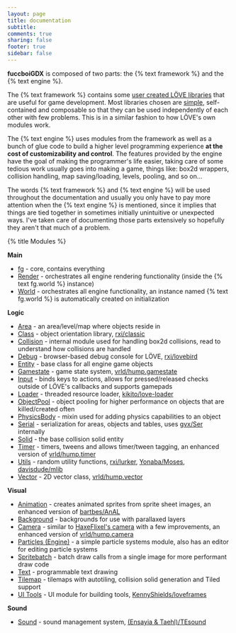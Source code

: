 ```yaml
---
layout: page
title: documentation
subtitle:
comments: true
sharing: false
footer: true
sidebar: false 
---
```


**fuccboiGDX** is composed of two parts: the {% text framework %} and the {% text engine %}.

The {% text framework %} contains some [user created LÖVE libraries](http://www.love2d.org/wiki/Category:Libraries) 
that are useful for game development. Most libraries chosen are [simple](http://www.infoq.com/presentations/Simple-Made-Easy), 
self-contained and composable so that they can be used independently of each other with few problems. This is in a similar 
fashion to how LÖVE's own modules work.

The {% text engine %} uses modules from the framework as well as a bunch of glue code to build a higher level
programming experience **at the cost of customizability and control**. The features provided by the engine have the goal of 
making the programmer's life easier, taking care of some tedious work usually goes into making a game, things like: box2d
wrappers, collision handling, map saving/loading, levels, pooling, and so on...

The words {% text framework %} and {% text engine %} will be used throughout the documentation
and usually you only have to pay more attention when the {% text engine %} is mentioned, since it implies that 
things are tied together in sometimes initially unintuitive or unexpected ways. I've taken care of documenting those parts
extensively so hopefully they aren't that much of a problem.

{% title Modules %}

**Main**

*   [fg](fg) - core, contains everything 
*   [Render](render) - orchestrates all engine rendering functionality (inside the {% text fg.world %} instance)
*   [World](world) - orchestrates all engine functionality, an instance named {% text fg.world %} is automatically created on initialization

**Logic**

*   [Area](area) - an area/level/map where objects reside in
*   [Class](class) - object orientation library, [rxi/classic](https://github.com/rxi/classic)
*   [Collision](collision) - internal module used for handling box2d collisions, read to understand how collisions are handled 
*   [Debug](debug) - browser-based debug console for LÖVE, [rxi/lovebird](https://github.com/rxi/lovebird)
*   [Entity](entity) - base class for all engine game objects 
*   [Gamestate](gamestate) - game state system, [vrld/hump.gamestate](http://vrld.github.io/hump/#hump.gamestate)
*   [Input](input) - binds keys to actions, allows for pressed/released checks outside of LÖVE's callbacks and supports gamepads
*   [Loader](loader) - threaded resource loader, [kikito/love-loader](https://github.com/kikito/love-loader)
*   [ObjectPool](pool) - object pooling for higher performance on objects that are killed/created often
*   [PhysicsBody](physicsbody) - mixin used for adding physics capabilities to an object 
*   [Serial](serial) - serialization for areas, objects and tables, uses [gvx/Ser](https://github.com/gvx/Ser) internally
*   [Solid](solid) - the base collision solid entity
*   [Timer](timer) - timers, tweens and allows timer/tween tagging, an enhanced version of [vrld/hump.timer](http://vrld.github.io/hump/#hump.timer) 
*   [Utils](utils) - random utility functions, [rxi/lurker](http://github.com/rxi/lurker), [Yonaba/Moses](https://github.com/Yonaba/Moses), [davisdude/mlib](https://github.com/davisdude/mlib)
*   [Vector](vector) - 2D vector class, [vrld/hump.vector](http://vrld.github.io/hump/#hump.vector)

**Visual**

*   [Animation](animation) - creates animated sprites from sprite sheet images, an enhanced version of [bartbes/AnAL](https://love2d.org/wiki/AnAL)
*   [Background](background) - backgrounds for use with parallaxed layers
*   [Camera](camera) - similar to [HaxeFlixel's camera](http://haxeflixel.com/demos/FlxCamera/) with a few improvements, an enhanced version of [vrld/hump.camera](http://vlrd.github.io/hump/#hump.camera)
*   [Particles (Engine)](particles) - a simple particle systems module, also has an editor for editing particle systems
*   [Spritebatch](spritebatch) - batch draw calls from a single image for more performant draw code
*   [Text](text) - programmable text drawing
*   [Tilemap](tilemap) - tilemaps with autotiling, collision solid generation and Tiled support 
*   [UI Tools](uitools) - UI module for building tools, [KennyShields/loveframes](https://github.com/KennyShields/LoveFrames) 

**Sound**

*   [Sound](sound) - sound management system, [(Ensayia & Taehl)/TEsound](https://love2d.org/wiki/TEsound)
<br><br>
